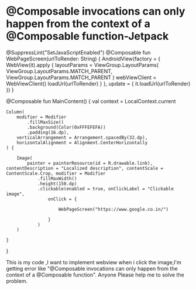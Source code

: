 
# @Composable invocations can only happen from the context of a @Composable function-Jetpack

@SuppressLint("SetJavaScriptEnabled")
@Composable
fun WebPageScreen(urlToRender: String) {
    AndroidView(factory = {
        WebView(it).apply {
            layoutParams = ViewGroup.LayoutParams(
                ViewGroup.LayoutParams.MATCH_PARENT,
                ViewGroup.LayoutParams.MATCH_PARENT
            )
            webViewClient = WebViewClient()
            loadUrl(urlToRender)
        }
    }, update = {
        it.loadUrl(urlToRender)
    })
}


@Composable
fun MainContent() {
    val context = LocalContext.current

    Column(
        modifier = Modifier
            .fillMaxSize()
            .background(Color(0xFFFEFEFA))
            .padding(16.dp),
        verticalArrangement = Arrangement.spacedBy(32.dp),
        horizontalAlignment = Alignment.CenterHorizontally
    ) {

        Image(
            painter = painterResource(id = R.drawable.link), contentDescription = "Localized description", contentScale = ContentScale.Crop, modifier = Modifier
                .fillMaxWidth()
                .height(150.dp)
                .clickable(enabled = true, onClickLabel = "Clickable image",
                    onClick = {
                        
                        WebPageScreen("https://www.google.co.in/")

                    }
                )
        )

    }
}

This is my code ,I want to implement webview when i click the image,I'm getting error like "@Composable invocations can only happen from the context of a @Composable function". Anyone Please help me to solve the problem.

        
